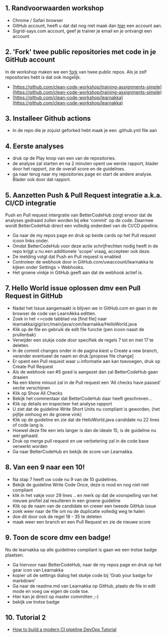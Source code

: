 ## 1. Randvoorwaarden workshop
- Chrome / Safari browser
- GitHub account, heeft u dat dat nog niet maak dan [hier](https://github.com/join?source=header-home) een account  aan.
- Sigrid-says.com account, geef je trainer je email en je ontvangt een account

## 2. 'Fork' twee public repositories met code in je GitHub account
In de workshop maken we een [fork](https://help.github.com/articles/fork-a-repo/) van twee public repos. Als je zelf repositories hebt is dat ook mogelijk.

- [https://github.com/clean-code-workshop/training-assignments-simple](https://github.com/clean-code-workshop/training-assignments-simple)
- [https://github.com/clean-code-workshop/learnakka](https://github.com/clean-code-workshop/learnakka)


## 3. Installeer Github actions 
- In de repo die je zojuist geforked hebt maak je een .github.yml file aan


## 4. Eerste analyses
- druk op de Play knop van een van de repositories.
- de analyse zal starten en na 2 minuten opent uw eerste rapport, blader door het rapport, zie de overall score en de guidelines.
- ga naar terug naar my repositories page en start de andere analyse. Blader ook door dat rapport.

## 5. Aanzetten Push & Pull Request integratie a.k.a. CI/CD integratie
Push en Pull request intergratie van BetterCodeHub zorgt ervoor dat de analyses gedraaid zullen worden bij elke 'commit' op de code. Daarmee wordt BetterCodeHub direct een volledig onderdeel van de CI/CD pipeline.
- Ga naar de my repos page en druk op beide cards op het Pull request icoon links onder.
- Omdat BetterCodeHub voor deze actie schrijfrechten nodig heeft in de repo krijgt u nu een additionele 'scope' vraag, accepteer ook deze.
- De melding volgt dat Push en Pull request is enabled
- Controleer de webhook door in GitHub.com/uwaccount/learnakka te kijken onder Settings > Webhooks.
- Het groene vinkje in GitHub geeft aan dat de webhook actief is.


## 7. Hello World issue oplossen dmv een Pull Request in GitHub
- Nadat het Issue aangemaakt is blijven we in GitHub.com en gaan in de browser de code van LearnAkka editten.
- Zoek in het <>code tabblad via [find file] naar learnakka/gigi/src/main/java/com/learnakka/HelloWorld.java
- Klik op de file en gebruik de edit file functie (pen icoon naast de prullenbak) 
- Verwijder een stukje code door specifiek de regels 7 tot en met 17 te deleten.
- In de commit changes onder in de pagina kiest u Create a new branch, verander eventueel de naam en druk [propose file change]
- Er opent een Pull request waar u informatie aan kan toevoegen, druk op Create Pull Request
- Als de webhook van #5 goed is aangezet dan zal BetterCodeHub gaan draaien 
- Na een kleine minuut zal in de Pull request een 'All checks have passed' sectie verschijnen
- Klik op Show All Checks 
- Bekijk het commentaar dat BetterCodeHub daar heeft geschreven...
- Klik op details en inspecteer het analyse rapport
- U ziet dat de guideline Write Short Units nu compliant is geworden, (het pijltje omhoog en de groene vink)
- Klik op de guideline en zie dat de HelloWorld.java candidate nu 22 lines of code lang is.
- Hoewel deze file een iets langer is dan de ideale 15, is de guideline nu wel gehaald.
- Druk op merge pull request en uw verbetering zal in de code base verwerkt worden
- Ga naar BetterCodeHub en bekijk de score van Learnakka.

## 8. Van een 9 naar een 10!
- Na stap 7 heeft uw code nu 9 van de 10 guidelines.
- Bekijk de guideline Write Code Once, deze is rood en nog niet niet compliant
- klik in het vakje voor 29 lines .. en merk op dat de voorspelling van het nieuwe profiel zal resulteren in een groene guideline
- Klik op de naam van de candidate en creeer een tweede GitHub issue
- zoek weer naar de file om nu de duplicatie volledig weg te halen
- doe dit door ook de regel 18 - 35 te deleten
- maak weer een branch en een Pull Request en zie de nieuwe score

## 9. Toon de score dmv een badge!
Nu de learnakka op alle guidelines compliant is gaan we een trotse badge plaatsen.
- Ga hiervoor naar BetterCodeHub, naar de my repos page en druk op het gear icon van Learnakka
- kopier uit de settings dialog het stukje code bij 'Grab your badge for markdown'
- Ga naar de readme.md van Learnakka op GitHub, plaats de file in edit mode en voeg uw eigen de code toe.
- Hier kan je direct op master committen ;-)
- bekijk uw trotse badge

## 10. Tutorial 2

- [How to build a modern CI pipeline DevOps Tutorial](https://medium.com/bettercode/how-to-build-a-modern-ci-cd-pipeline-5faa01891a5b)









